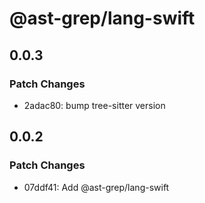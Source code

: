 # @ast-grep/lang-swift

## 0.0.3

### Patch Changes

- 2adac80: bump tree-sitter version

## 0.0.2

### Patch Changes

- 07ddf41: Add @ast-grep/lang-swift
